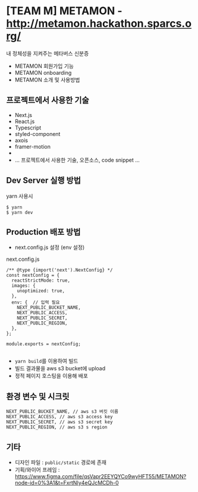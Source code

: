 # [TEAM M] METAMON - http://metamon.hackathon.sparcs.org/

내 정체성을 지켜주는 메타버스 신분증


- METAMON 회원가입 기능
- METAMON onboarding
- METAMON 소개 및 사용방법 

## 프로젝트에서 사용한 기술

- Next.js
- React.js
- Typescript
- styled-component
- axois
- framer-motion
-
- ... 프로젝트에서 사용한 기술, 오픈소스, code snippet ...

## Dev Server 실행 방법

yarn 사용시

```
$ yarn
$ yarn dev
```

## Production 배포 방법

- next.config.js 설정 (env 설정)

next.config.js

```
/** @type {import('next').NextConfig} */
const nextConfig = {
  reactStrictMode: true,
  images: {
    unoptimized: true,
  },
  env: {  // 입력 필요
    NEXT_PUBLIC_BUCKET_NAME,
    NEXT_PUBLIC_ACCESS,
    NEXT_PUBLIC_SECRET,
    NEXT_PUBLIC_REGION,
  },
};

module.exports = nextConfig;


```

- `yarn build`를 이용하여 빌드
- 빌드 결과물을 aws s3 bucket에 upload
- 정적 페이지 호스팅을 이용해 배포

## 환경 변수 및 시크릿

```
NEXT_PUBLIC_BUCKET_NAME, // aws s3 버킷 이름
NEXT_PUBLIC_ACCESS, // aws s3 access key
NEXT_PUBLIC_SECRET, // aws s3 secret key
NEXT_PUBLIC_REGION, // aws s3 s region
```

## 기타

- 디자인 파일 : `public/static` 경로에 존재
- 기획/와이어 프레임 : https://www.figma.com/file/qsVapr2EEYQYCo9wyHFT55/METAMON?node-id=0%3A1&t=FxrtNIy4eQJcMCDh-0

